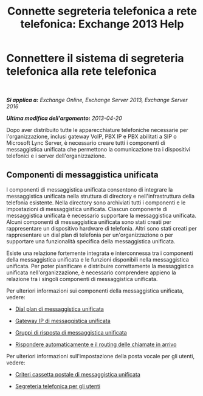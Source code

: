 ﻿---
title: 'Connette segreteria telefonica a rete telefonica: Exchange 2013 Help'
TOCTitle: Connettere il sistema di segreteria telefonica alla rete telefonica
ms:assetid: b606b49d-5bd3-4321-ae77-99fa4604c875
ms:mtpsurl: https://technet.microsoft.com/it-it/library/JJ673554(v=EXCHG.150)
ms:contentKeyID: 50481493
ms.date: 05/22/2018
mtps_version: v=EXCHG.150
ms.translationtype: MT
---

# Connettere il sistema di segreteria telefonica alla rete telefonica

 

_**Si applica a:** Exchange Online, Exchange Server 2013, Exchange Server 2016_

_**Ultima modifica dell'argomento:** 2013-04-20_

Dopo aver distribuito tutte le apparecchiature telefoniche necessarie per l'organizzazione, inclusi gateway VoIP, PBX IP e PBX abilitati a SIP o Microsoft Lync Server, è necessario creare tutti i componenti di messaggistica unificata che permettono la comunicazione tra i dispositivi telefonici e i server dell'organizzazione.

## Componenti di messaggistica unificata

I componenti di messaggistica unificata consentono di integrare la messaggistica unificata nella struttura di directory e nell'infrastruttura della telefonia esistente. Nella directory sono archiviati tutti i componenti e le impostazioni di messaggistica unificata. Ciascun componente di messaggistica unificata è necessario supportare la messaggistica unificata. Alcuni componenti di messaggistica unificata sono stati creati per rappresentare un dispositivo hardware di telefonia. Altri sono stati creati per rappresentare un dial plan di telefonia per un'organizzazione o per supportare una funzionalità specifica della messaggistica unificata.

Esiste una relazione fortemente integrata e interconnessa tra i componenti della messaggistica unificata e le funzioni disponibili nella messaggistica unificata. Per poter pianificare e distribuire correttamente la messaggistica unificata nell'organizzazione, è necessario comprendere appieno la relazione tra i singoli componenti di messaggistica unificata.

Per ulteriori informazioni sui componenti della messaggistica unificata, vedere:

  - [Dial plan di messaggistica unificata](https://docs.microsoft.com/it-it/exchange/voice-mail-unified-messaging/connect-voice-mail-system/um-dial-plans)

  - [Gateway IP di messaggistica unificata](um-ip-gateways-exchange-2013-help.md)

  - [Gruppi di risposta di messaggistica unificata](https://docs.microsoft.com/it-it/exchange/voice-mail-unified-messaging/connect-voice-mail-system/um-hunt-groups)

  - [Rispondere automaticamente e il routing delle chiamate in arrivo](automatically-answer-and-route-incoming-calls-exchange-2013-help.md)

Per ulteriori informazioni sull'impostazione della posta vocale per gli utenti, vedere:

  - [Criteri cassetta postale di messaggistica unificata](https://docs.microsoft.com/it-it/exchange/voice-mail-unified-messaging/set-up-voice-mail/um-mailbox-policies)

  - [Segreteria telefonica per gli utenti](voice-mail-for-users-exchange-2013-help.md)

